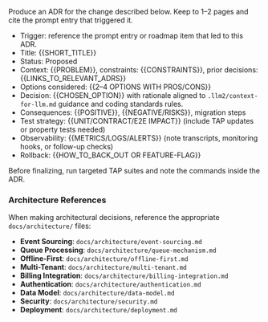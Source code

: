 Produce an ADR for the change described below. Keep to 1–2 pages and cite the prompt entry that triggered it.

- Trigger: reference the prompt entry or roadmap item that led to this ADR.
- Title: {{SHORT_TITLE}}
- Status: Proposed
- Context: {{PROBLEM}}, constraints: {{CONSTRAINTS}}, prior decisions: {{LINKS_TO_RELEVANT_ADRS}}
- Options considered: {{2–4 OPTIONS WITH PROS/CONS}}
- Decision: {{CHOSEN_OPTION}} with rationale aligned to `.llm2/context-for-llm.md` guidance and coding standards rules.
- Consequences: {{POSITIVE}}, {{NEGATIVE/RISKS}}, migration steps
- Test strategy: {{UNIT/CONTRACT/E2E IMPACT}} (include TAP updates or property tests needed)
- Observability: {{METRICS/LOGS/ALERTS}} (note transcripts, monitoring hooks, or follow-up checks)
- Rollback: {{HOW_TO_BACK_OUT OR FEATURE-FLAG}}

Before finalizing, run targeted TAP suites and note the commands inside the ADR.

### Architecture References
When making architectural decisions, reference the appropriate `docs/architecture/` files:
- **Event Sourcing**: `docs/architecture/event-sourcing.md`
- **Queue Processing**: `docs/architecture/queue-mechanism.md`
- **Offline-First**: `docs/architecture/offline-first.md`
- **Multi-Tenant**: `docs/architecture/multi-tenant.md`
- **Billing Integration**: `docs/architecture/billing-integration.md`
- **Authentication**: `docs/architecture/authentication.md`
- **Data Model**: `docs/architecture/data-model.md`
- **Security**: `docs/architecture/security.md`
- **Deployment**: `docs/architecture/deployment.md`
